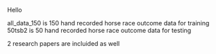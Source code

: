 Hello

all_data_150 is 150 hand recorded horse race outcome data for training <br>
50tsb2 is 50 hand recorded horse race outcome data for testing <br>

2 research papers are incluided as well
